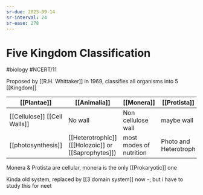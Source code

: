 ```yaml
---
sr-due: 2023-09-14
sr-interval: 24
sr-ease: 278
---
```

# Five Kingdom Classification
#biology #NCERT/11 

Proposed by [[R.H. Whittaker]] in 1969, classifies all organisms into 5 [[Kingdom]]

| [[Plantae]]                  | [[Animalia]]                                        | [[Monera]]              | [[Protista]]          | [[Fungi]]       |
| ---------------------------- | --------------------------------------------------- | ----------------------- | --------------------- | --------------- |
| [[Cellulose]] [[Cell Walls]] | No wall                                             | Non cellulose wall      | maybe wall            | [[Chitin]]      |
| [[photosynthesis]]           | [[Heterotrophic]] ([[Holozoic]] or [[Saprophytes]]) | most modes of nutrition | Photo and Heterotroph | [[Saprophytes]] |
Monera & Protista are cellular, monera is the only [[Prokaryotic]] one 

Kinda old system, replaced by [[3 domain system]] now -; but i have to study this for neet

